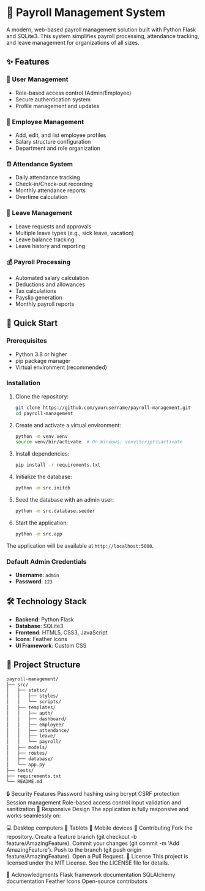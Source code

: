# 🏢 Payroll Management System

A modern, web-based payroll management solution built with Python Flask and SQLite3. This system simplifies payroll processing, attendance tracking, and leave management for organizations of all sizes.

## ✨ Features

### 👥 User Management
- Role-based access control (Admin/Employee)
- Secure authentication system
- Profile management and updates

### 👔 Employee Management
- Add, edit, and list employee profiles
- Salary structure configuration
- Department and role organization

### ⏰ Attendance System
- Daily attendance tracking
- Check-in/Check-out recording
- Monthly attendance reports
- Overtime calculation

### 📅 Leave Management
- Leave requests and approvals
- Multiple leave types (e.g., sick leave, vacation)
- Leave balance tracking
- Leave history and reporting

### 💰 Payroll Processing
- Automated salary calculation
- Deductions and allowances
- Tax calculations
- Payslip generation
- Monthly payroll reports

## 🚀 Quick Start

### Prerequisites
- Python 3.8 or higher
- pip package manager
- Virtual environment (recommended)

### Installation

1. Clone the repository:
   ```bash
   git clone https://github.com/yourusername/payroll-management.git
   cd payroll-management
   ```

2. Create and activate a virtual environment:
   ```bash
   python -m venv venv
   source venv/bin/activate  # On Windows: venv\Scripts\activate
   ```

3. Install dependencies:
   ```bash
   pip install -r requirements.txt
   ```

4. Initialize the database:
   ```bash
   python -m src.initdb
   ```

5. Seed the database with an admin user:
   ```bash
   python -m src.database.seeder
   ```

6. Start the application:
   ```bash
   python -m src.app
   ```

The application will be available at `http://localhost:5000`.

### Default Admin Credentials
- **Username**: `admin`
- **Password**: `123`

## 🛠️ Technology Stack

- **Backend**: Python Flask
- **Database**: SQLite3
- **Frontend**: HTML5, CSS3, JavaScript
- **Icons**: Feather Icons
- **UI Framework**: Custom CSS

## 📁 Project Structure
   ```bash
payroll-management/
├── src/
│   ├── static/
│   │   ├── styles/
│   │   └── scripts/
│   ├── templates/
│   │   ├── auth/
│   │   ├── dashboard/
│   │   ├── employee/
│   │   ├── attendance/
│   │   ├── leave/
│   │   └── payroll/
│   ├── models/
│   ├── routes/
│   ├── database/
│   └── app.py
├── tests/
├── requirements.txt
└── README.md
   ```

🔒 Security Features
Password hashing using bcrypt
CSRF protection
Session management
Role-based access control
Input validation and sanitization
📱 Responsive Design
The application is fully responsive and works seamlessly on:

💻 Desktop computers
💪 Tablets
📱 Mobile devices
🤝 Contributing
Fork the repository.
Create a feature branch (git checkout -b feature/AmazingFeature).
Commit your changes (git commit -m 'Add AmazingFeature').
Push to the branch (git push origin feature/AmazingFeature).
Open a Pull Request.
📝 License
This project is licensed under the MIT License. See the LICENSE file for details.

🙏 Acknowledgments
Flask framework documentation
SQLAlchemy documentation
Feather Icons
Open-source contributors
